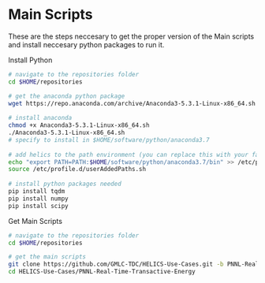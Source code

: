 Main Scripts
============

These are the steps neccesary to get the proper version of the Main scripts and install neccesary python packages to run it.


Install Python

``` bash	
# navigate to the repositories folder
cd $HOME/repositories

# get the anaconda python package	
wget https://repo.anaconda.com/archive/Anaconda3-5.3.1-Linux-x86_64.sh
 	
# install anaconda
chmod +x Anaconda3-5.3.1-Linux-x86_64.sh
./Anaconda3-5.3.1-Linux-x86_64.sh
# specify to install in $HOME/software/python/anaconda3.7
	
# add helics to the path environment (you can replace this with your favorite way to do this)
echo "export PATH=PATH:$HOME/software/python/anaconda3.7/bin" >> /etc/profile.d/userAddedPaths.sh
source /etc/profile.d/userAddedPaths.sh
	
# install python packages needed
pip install tqdm
pip install numpy
pip install scipy
```

Get Main Scripts

``` bash	
# navigate to the repositories folder
cd $HOME/repositories

# get the main scripts
git clone https://github.com/GMLC-TDC/HELICS-Use-Cases.git -b PNNL-Real-Time-Transactive-Energy
cd HELICS-Use-Cases/PNNL-Real-Time-Transactive-Energy
```
